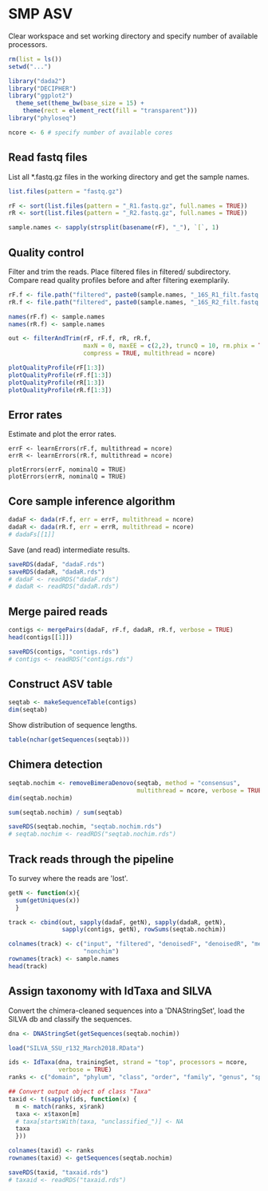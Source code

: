 # SMP ASV
Clear workspace and set working directory and specify number of available processors.
```R
rm(list = ls())
setwd("...")

library("dada2")
library("DECIPHER")
library("ggplot2")
  theme_set(theme_bw(base_size = 15) +
    theme(rect = element_rect(fill = "transparent")))
library("phyloseq")

ncore <- 6 # specify number of available cores
```

## Read fastq files
List all *.fastq.gz files in the working directory and get the sample names.
```R
list.files(pattern = "fastq.gz")

rF <- sort(list.files(pattern = "_R1.fastq.gz", full.names = TRUE))
rR <- sort(list.files(pattern = "_R2.fastq.gz", full.names = TRUE))

sample.names <- sapply(strsplit(basename(rF), "_"), `[`, 1)
```


## Quality control
Filter  and trim the reads. Place filtered files in filtered/ subdirectory. Compare read quality profiles before and after filtering exemplarily.
```R
rF.f <- file.path("filtered", paste0(sample.names, "_16S_R1_filt.fastq.gz"))
rR.f <- file.path("filtered", paste0(sample.names, "_16S_R2_filt.fastq.gz"))

names(rF.f) <- sample.names
names(rR.f) <- sample.names

out <- filterAndTrim(rF, rF.f, rR, rR.f,
                     maxN = 0, maxEE = c(2,2), truncQ = 10, rm.phix = TRUE,
                     compress = TRUE, multithread = ncore)

plotQualityProfile(rF[1:3])
plotQualityProfile(rF.f[1:3])
plotQualityProfile(rR[1:3])
plotQualityProfile(rR.f[1:3])
```


## Error rates
Estimate and plot the error rates.
```
errF <- learnErrors(rF.f, multithread = ncore)
errR <- learnErrors(rR.f, multithread = ncore)

plotErrors(errF, nominalQ = TRUE)
plotErrors(errR, nominalQ = TRUE)
```


## Core sample inference algorithm
```R
dadaF <- dada(rF.f, err = errF, multithread = ncore)
dadaR <- dada(rR.f, err = errR, multithread = ncore)
# dadaFs[[1]]
```

Save (and read) intermediate results.
```R
saveRDS(dadaF, "dadaF.rds")
saveRDS(dadaR, "dadaR.rds")
# dadaF <- readRDS("dadaF.rds")
# dadaR <- readRDS("dadaR.rds")
```


## Merge paired reads
```R
contigs <- mergePairs(dadaF, rF.f, dadaR, rR.f, verbose = TRUE)
head(contigs[[1]])

saveRDS(contigs, "contigs.rds")
# contigs <- readRDS("contigs.rds")
```

## Construct ASV table
```R
seqtab <- makeSequenceTable(contigs)
dim(seqtab)
```

Show distribution of sequence lengths.
```R
table(nchar(getSequences(seqtab)))
```

## Chimera detection
```R
seqtab.nochim <- removeBimeraDenovo(seqtab, method = "consensus",
                                    multithread = ncore, verbose = TRUE)
dim(seqtab.nochim)

sum(seqtab.nochim) / sum(seqtab)

saveRDS(seqtab.nochim, "seqtab.nochim.rds")
# seqtab.nochim <- readRDS("seqtab.nochim.rds")
```

## Track reads through the pipeline
To survey where the reads are 'lost'.
```R
getN <- function(x){
  sum(getUniques(x))
  }

track <- cbind(out, sapply(dadaF, getN), sapply(dadaR, getN),
               sapply(contigs, getN), rowSums(seqtab.nochim))

colnames(track) <- c("input", "filtered", "denoisedF", "denoisedR", "merged",
                     "nonchim")
rownames(track) <- sample.names
head(track)
``````

## Assign taxonomy with IdTaxa and SILVA
Convert the chimera-cleaned sequences into a 'DNAStringSet', load the SILVA db and classify the sequences.
```R
dna <- DNAStringSet(getSequences(seqtab.nochim))

load("SILVA_SSU_r132_March2018.RData")

ids <- IdTaxa(dna, trainingSet, strand = "top", processors = ncore,
              verbose = TRUE)
ranks <- c("domain", "phylum", "class", "order", "family", "genus", "species")

## Convert output object of class "Taxa"
taxid <- t(sapply(ids, function(x) {
  m <- match(ranks, x$rank)
  taxa <- x$taxon[m]
  # taxa[startsWith(taxa, "unclassified_")] <- NA
  taxa
  }))

colnames(taxid) <- ranks
rownames(taxid) <- getSequences(seqtab.nochim)

saveRDS(taxid, "taxaid.rds")
# taxaid <- readRDS("taxaid.rds")
```
